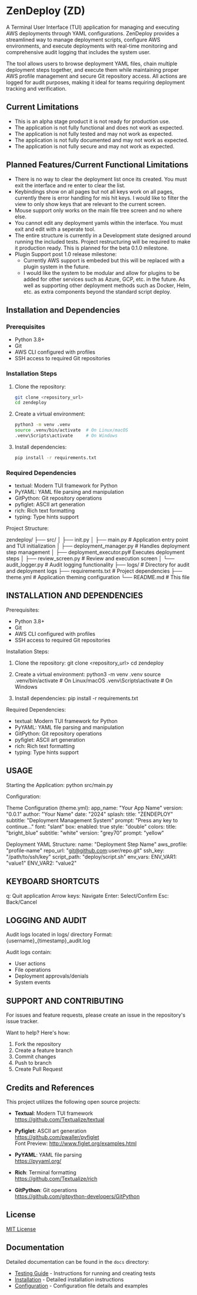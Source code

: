 # ZenDeploy (ZD)

A Terminal User Interface (TUI) application for managing and executing AWS deployments through YAML configurations. ZenDeploy provides a streamlined way to manage deployment scripts, configure AWS environments, and execute deployments with real-time monitoring and comprehensive audit logging that includes the system user.

The tool allows users to browse deployment YAML files, chain multiple deployment steps together, and execute them while maintaining proper AWS profile management and secure Git repository access. All actions are logged for audit purposes, making it ideal for teams requiring deployment tracking and verification.

## Current Limitations
- This is an alpha stage product it is not ready for production use.
- The application is not fully functional and does not work as expected.
- The application is not fully tested and may not work as expected.
- The application is not fully documented and may not work as expected.
- The application is not fully secure and may not work as expected.

## Planned Features/Current Functional Limitations
- There is no way to clear the deployment list once its created.  You must exit the interface and re enter to clear the list.
- Keybindings show on all pages but not all keys work on all pages, currently there is error handling for mis hit keys. I would like to filter the view to only show keys that are relevant to the current screen.
- Mouse support only works on the main file tree screen and no where else.
- You cannot edit any deployment yamls within the interface.  You must exit and edit with a seperate tool.
- The entire structure is currently in a Development state designed around running the included tests.  Project restructuring will be required to make it production ready.  This is planned for the beta 0.1.0 milestone.
- Plugin Support post 1.0 release milestone:
  - Currently AWS support is embeded but this will be replaced with a plugin system in the future.
  - I would like the system to be modular and allow for plugins to be added for other services such as Azure, GCP, etc. in the future.  As well as supporting other deployment methods such as Docker, Helm, etc. as extra components beyond the standard script deploy.

## Installation and Dependencies

### Prerequisites
- Python 3.8+
- Git
- AWS CLI configured with profiles
- SSH access to required Git repositories

### Installation Steps

1. Clone the repository:
   ```bash
   git clone <repository_url>
   cd zendeploy
   ```

2. Create a virtual environment:
   ```bash
   python3 -m venv .venv
   source .venv/bin/activate  # On Linux/macOS
   .venv\Scripts\activate     # On Windows
   ```

3. Install dependencies:
   ```bash
   pip install -r requirements.txt
   ```

### Required Dependencies
- textual: Modern TUI framework for Python
- PyYAML: YAML file parsing and manipulation
- GitPython: Git repository operations
- pyfiglet: ASCII art generation
- rich: Rich text formatting
- typing: Type hints support

Project Structure:

zendeploy/
├── src/
│ ├── init.py
│ ├── main.py # Application entry point and TUI initialization
│ ├── deployment_manager.py # Handles deployment step management
│ ├── deployment_executor.py# Executes deployment steps
│ ├── review_screen.py # Review and execution screen
│ └── audit_logger.py # Audit logging functionality
├── logs/ # Directory for audit and deployment logs
├── requirements.txt # Project dependencies
├── theme.yml # Application theming configuration
└── README.md # This file



INSTALLATION AND DEPENDENCIES
---------------------------

Prerequisites:
- Python 3.8+
- Git
- AWS CLI configured with profiles
- SSH access to required Git repositories

Installation Steps:

1. Clone the repository:
   git clone <repository_url>
   cd zendeploy

2. Create a virtual environment:
   python3 -m venv .venv
   source .venv/bin/activate  # On Linux/macOS
   .venv\Scripts\activate     # On Windows

3. Install dependencies:
   pip install -r requirements.txt

Required Dependencies:
- textual: Modern TUI framework for Python
- PyYAML: YAML file parsing and manipulation
- GitPython: Git repository operations
- pyfiglet: ASCII art generation
- rich: Rich text formatting
- typing: Type hints support

USAGE
-----

Starting the Application:
python src/main.py

Configuration:

Theme Configuration (theme.yml):
app_name: "Your App Name"
version: "0.0.1"
author: "Your Name"
date: "2024"
splash:
  title: "ZENDEPLOY"
  subtitle: "Deployment Management System"
  prompt: "Press any key to continue..."
  font: "slant"
  box:
    enabled: true
    style: "double"
  colors:
    title: "bright_blue"
    subtitle: "white"
    version: "grey70"
    prompt: "yellow"

Deployment YAML Structure:
name: "Deployment Step Name"
aws_profile: "profile-name"
repo_url: "git@github.com:user/repo.git"
ssh_key: "/path/to/ssh/key"
script_path: "deploy/script.sh"
env_vars:
  ENV_VAR1: "value1"
  ENV_VAR2: "value2"

KEYBOARD SHORTCUTS
----------------
q: Quit application
Arrow keys: Navigate
Enter: Select/Confirm
Esc: Back/Cancel

LOGGING AND AUDIT
---------------
Audit logs located in logs/ directory
Format: {username}_{timestamp}_audit.log

Audit logs contain:
- User actions
- File operations
- Deployment approvals/denials
- System events

SUPPORT AND CONTRIBUTING
----------------------
For issues and feature requests, please create an issue in the repository's issue tracker.

Want to help? Here's how:
1. Fork the repository
2. Create a feature branch
3. Commit changes
4. Push to branch
5. Create Pull Request

## Credits and References

This project utilizes the following open source projects:

- **Textual**: Modern TUI framework  
  https://github.com/Textualize/textual

- **Pyfiglet**: ASCII art generation  
  https://github.com/pwaller/pyfiglet  
  Font Preview: http://www.figlet.org/examples.html

- **PyYAML**: YAML file parsing  
  https://pyyaml.org/

- **Rich**: Terminal formatting  
  https://github.com/Textualize/rich

- **GitPython**: Git operations  
  https://github.com/gitpython-developers/GitPython

## License

[MIT License](LICENSE)

## Documentation

Detailed documentation can be found in the `docs` directory:

- [Testing Guide](docs/testing.md) - Instructions for running and creating tests
- [Installation](docs/installation.md) - Detailed installation instructions
- [Configuration](docs/configuration.md) - Configuration file details and examples


